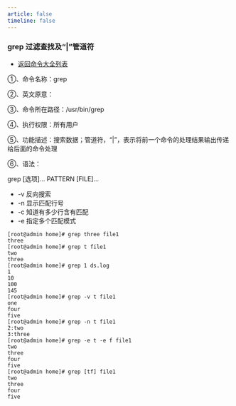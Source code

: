 ```yaml
---
article: false
timeline: false
---
```

### grep 过滤查找及“|”管道符

- [返回命令大全列表](./command.md#)

①、命令名称：grep

②、英文原意：

③、命令所在路径：/usr/bin/grep

④、执行权限：所有用户

⑤、功能描述：搜索数据；管道符，“|”，表示将前一个命令的处理结果输出传递给后面的命令处理

⑥、语法： 

grep [选项]... PATTERN [FILE]...

- -v 反向搜索
- -n 显示匹配行号
- -c 知道有多少行含有匹配
- -e 指定多个匹配模式


```shell
[root@admin home]# grep three file1
three
[root@admin home]# grep t file1
two
three
[root@admin home]# grep 1 ds.log
1
10
100
145
[root@admin home]# grep -v t file1
one
four
five
[root@admin home]# grep -n t file1
2:two
3:three
[root@admin home]# grep -e t -e f file1
two
three
four
five
[root@admin home]# grep [tf] file1
two
three
four
five
```




